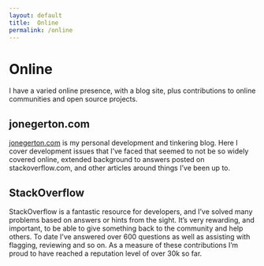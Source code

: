 ```yaml
---
layout: default
title:  Online
permalink: /online
---
```


# Online

I have a varied online presence, with a blog site, plus contributions to online communities and open source projects.

## jonegerton.com

[jonegerton.com](https://jonegerton.com) is my personal development and tinkering blog. Here I cover development issues that I’ve faced that seemed to not be so widely covered online, extended background to answers posted on stackoverflow.com, and other articles around things I’ve been up to.

## StackOverflow

StackOverflow is a fantastic resource for developers, and I’ve solved many problems based on answers or hints from the sight. It’s very rewarding, and important, to be able to give something back to the community and help others. To date I’ve answered over 600 questions as well as assisting with flagging, reviewing and so on. As a measure of these contributions I’m proud to have reached a reputation level of over 30k so far.